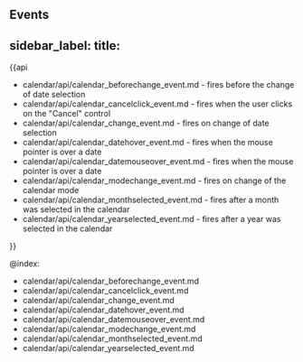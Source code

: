 Events
---
sidebar_label: 
title: 
---          

{{api

- calendar/api/calendar_beforechange_event.md - fires before the change of date selection
- calendar/api/calendar_cancelclick_event.md - fires when the user clicks on the "Cancel" control
- calendar/api/calendar_change_event.md - fires on change of date selection
- calendar/api/calendar_datehover_event.md - fires when the mouse pointer is over a date
- calendar/api/calendar_datemouseover_event.md - fires when the mouse pointer is over a date
- calendar/api/calendar_modechange_event.md - fires on change of the calendar mode
- calendar/api/calendar_monthselected_event.md - fires after a month was selected in the calendar
- calendar/api/calendar_yearselected_event.md - fires after a year was selected in the calendar

}}

@index:
- calendar/api/calendar_beforechange_event.md
- calendar/api/calendar_cancelclick_event.md
- calendar/api/calendar_change_event.md
- calendar/api/calendar_datehover_event.md
- calendar/api/calendar_datemouseover_event.md
- calendar/api/calendar_modechange_event.md
- calendar/api/calendar_monthselected_event.md
- calendar/api/calendar_yearselected_event.md
